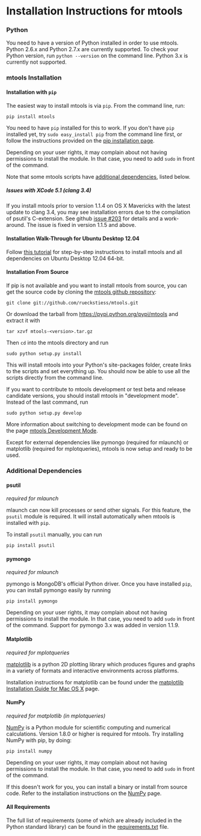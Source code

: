 Installation Instructions for mtools
====================================

### Python

You need to have a version of Python installed in order to use mtools. Python
2.6.x and Python 2.7.x are currently supported. To check your Python version,
run `python --version` on the command line. Python 3.x is currently not supported.

### mtools Installation

#### Installation with `pip`

The easiest way to install mtools is via `pip`. From the command line, run:

    pip install mtools

You need to have `pip` installed for this to work. If you don't have `pip` installed yet,
try `sudo easy_install pip` from the command line first, or follow the instructions provided on the
[pip installation page](http://www.pip-installer.org/en/latest/installing.html#using-the-installer).

Depending on your user rights, it may complain about not having permissions to install the module.
In that case, you need to add `sudo` in front of the command.

Note that some mtools scripts have [additional dependencies](https://github.com/rueckstiess/mtools/blob/master/INSTALL.md#additional-dependencies), listed below.

##### Issues with XCode 5.1 (clang 3.4)

If you install mtools prior to version 1.1.4 on OS X Mavericks with the latest update to clang 3.4, you may see installation errors due to the compilation of psutil's C-extension. See github [issue #203](https://github.com/rueckstiess/mtools/issues/203) for details and a work-around. The issue is fixed in version 1.1.5 and above.

#### Installation Walk-Through for Ubuntu Desktop 12.04

Follow [this tutorial](https://github.com/rueckstiess/mtools/wiki/mtools-Installation-on-Ubuntu-12.04) for step-by-step instructions to install mtools and all dependencies on Ubuntu Desktop 12.04 64-bit.

#### Installation From Source

If pip is not available and you want to install mtools from source, you can get the source code
by cloning the [mtools github repository](https://github.com/rueckstiess/mtools):

    git clone git://github.com/rueckstiess/mtools.git

Or download the tarball from <https://pypi.python.org/pypi/mtools> and extract it with

    tar xzvf mtools-<version>.tar.gz

Then `cd` into the mtools directory and run

    sudo python setup.py install

This will install mtools into your Python's site-packages folder, create links to the
scripts and set everything up. You should now be able to use all the scripts directly
from the command line.

If you want to contribute to mtools development or test beta and release candidate versions,
you should install mtools in "development mode". Instead of the last command, run

    sudo python setup.py develop

More information about switching to development mode can be found on the page [mtools Development Mode](https://github.com/rueckstiess/mtools/wiki/mtools-Development-Mode).

Except for external dependencies like pymongo (required for mlaunch) or matplotlib (required
for mplotqueries), mtools is now setup and ready to be used.



### Additional Dependencies

#### psutil

*required for mlaunch*

mlaunch can now kill processes or send other signals. For this feature, the `psutil`
module is required. It will install automatically when mtools is installed with `pip`.

To install `psutil` manually, you can run

    pip install psutil


#### pymongo

*required for mlaunch*

pymongo is MongoDB's official Python driver. Once you have installed `pip`, you can install
pymongo easily by running

    pip install pymongo

Depending on your user rights, it may complain about not having permissions to install the module.
In that case, you need to add `sudo` in front of the command. Support for pymongo 3.x was added
in version 1.1.9.


#### Matplotlib

*required for mplotqueries*

[matplotlib](http://matplotlib.org/) is a python 2D plotting library which produces
figures and graphs in a variety of formats and interactive environments across platforms.

Installation instructions for matplotlib can be found under the [matplotlib Installation Guide for Mac OS X](https://github.com/rueckstiess/mtools/wiki/matplotlib-Installation-Guide-for-Mac-OS-X) page.


#### NumPy

*required for matplotlib (in mplotqueries)*

[NumPy](http://numpy.scipy.org/) is a Python module for scientific computing and numerical calculations. Version 1.8.0 or higher is required for mtools. Try installing NumPy with pip, by doing:

    pip install numpy

Depending on your user rights, it may complain about not having permissions to install the module.
In that case, you need to add `sudo` in front of the command.

If this doesn't work for you, you can install a binary or install from source code. Refer to the
installation instructions on the [NumPy](http://numpy.scipy.org/) page.


#### All Requirements

The full list of requirements (some of which are already included in the Python standard library) can be found in the [requirements.txt](./requirements.txt) file.
